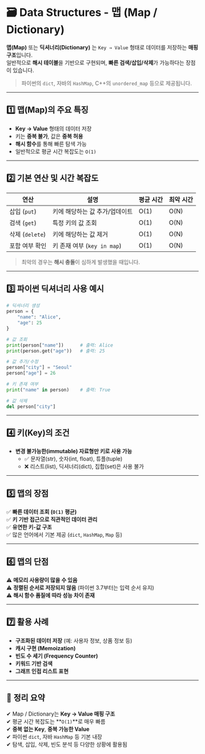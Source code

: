 # 🗃️ Data Structures - 맵 (Map / Dictionary)

**맵(Map)** 또는 **딕셔너리(Dictionary)** 는 `Key → Value` 형태로 데이터를 저장하는 **매핑 구조**입니다.  
일반적으로 **해시 테이블**을 기반으로 구현되며, **빠른 검색/삽입/삭제**가 가능하다는 장점이 있습니다.

> 파이썬의 `dict`, 자바의 `HashMap`, C++의 `unordered_map` 등으로 제공됩니다.

---

## 1️⃣ 맵(Map)의 주요 특징

- **Key → Value** 형태의 데이터 저장
- 키는 **중복 불가**, 값은 **중복 허용**
- **해시 함수**를 통해 빠른 탐색 가능
- 일반적으로 평균 시간 복잡도는 `O(1)`

---

## 2️⃣ 기본 연산 및 시간 복잡도

| 연산             | 설명                             | 평균 시간 | 최악 시간 |
|------------------|----------------------------------|-----------|------------|
| 삽입 (`put`)     | 키에 해당하는 값 추가/업데이트   | O(1)      | O(N)       |
| 검색 (`get`)     | 특정 키의 값 조회                | O(1)      | O(N)       |
| 삭제 (`delete`)  | 키에 해당하는 값 제거            | O(1)      | O(N)       |
| 포함 여부 확인   | 키 존재 여부 (`key in map`)      | O(1)      | O(N)       |

> 최악의 경우는 **해시 충돌**이 심하게 발생했을 때입니다.

---

## 3️⃣ 파이썬 딕셔너리 사용 예시

```python
# 딕셔너리 생성
person = {
    "name": "Alice",
    "age": 25
}

# 값 조회
print(person["name"])      # 출력: Alice
print(person.get("age"))   # 출력: 25

# 값 추가/수정
person["city"] = "Seoul"
person["age"] = 26

# 키 존재 여부
print("name" in person)    # 출력: True

# 값 삭제
del person["city"]
```

---

## 4️⃣ 키(Key)의 조건

- **변경 불가능한(immutable) 자료형만 키로 사용 가능**
  - ✅ 문자열(str), 숫자(int, float), 튜플(tuple)
  - ❌ 리스트(list), 딕셔너리(dict), 집합(set)은 사용 불가

---

## 5️⃣ 맵의 장점

✅ **빠른 데이터 조회 (`O(1)` 평균)**  
✅ **키 기반 접근으로 직관적인 데이터 관리**  
✅ **유연한 키-값 구조**  
✅ 많은 언어에서 기본 제공 (`dict`, `HashMap`, `Map` 등)

---

## 6️⃣ 맵의 단점

⚠️ **메모리 사용량이 많을 수 있음**  
⚠️ **정렬된 순서로 저장되지 않음** (파이썬 3.7부터는 입력 순서 유지)  
⚠️ **해시 함수 품질에 따라 성능 차이 존재**

---

## 7️⃣ 활용 사례

- **구조화된 데이터 저장** (예: 사용자 정보, 상품 정보 등)  
- **캐시 구현 (Memoization)**  
- **빈도 수 세기 (Frequency Counter)**  
- **키워드 기반 검색**  
- **그래프 인접 리스트 표현**

---

## 🎯 정리 요약

✔ Map / Dictionary는 **Key → Value 매핑 구조**  
✔ 평균 시간 복잡도는 **`O(1)`**로 매우 빠름  
✔ **중복 없는 Key**, **중복 가능한 Value**  
✔ 파이썬 `dict`, 자바 `HashMap` 등 기본 내장  
✔ 탐색, 삽입, 삭제, 빈도 분석 등 다양한 상황에 활용됨

